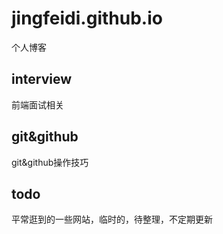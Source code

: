 # jingfeidi.github.io
个人博客
## interview
前端面试相关
## git&github
git&github操作技巧
## todo
平常逛到的一些网站，临时的，待整理，不定期更新

